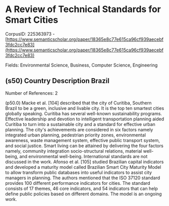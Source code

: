 # A Review of Technical Standards for Smart Cities

CorpusID: 225363973 - [https://www.semanticscholar.org/paper/18365e8c77e615ca96cf939aecebf3fdc2cc7e83](https://www.semanticscholar.org/paper/18365e8c77e615ca96cf939aecebf3fdc2cc7e83)

Fields: Environmental Science, Business, Computer Science, Engineering

## (s50) Country Description Brazil
Number of References: 2

(p50.0) Macke et al. [104] described that the city of Curitiba, Southern Brazil to be a green, inclusive and livable city. It is the top ten smartest cities globally speaking. Curitiba has several well-known sustainability programs. Effective leadership and devotion to intelligent transportation planning aided Curitiba to turn into a sustainable city and a standard for effective urban planning. The city's achievements are considered in six factors namely integrated urban planning, pedestrian priority zones, environmental awareness, waste management system, effective public transport system, and social justice. Smart living can be attained by delivering the four factors namely, community integration socio-structural relations, material well-being, and environmental well-being. International standards are not discussed in the work. Afonso et al. [105] studied Brazilian capital indicators and developed a maturity model called Brazilian Smart City Maturity Model to allow transform public databases into useful indicators to assist city managers in planning. The authors mentioned that the ISO 37120 standard provides 100 different performance indicators for cities. The standard consists of 17 themes, 46 core indicators, and 54 indicators that can help define public policies based on different domains. The model is an ongoing work.
